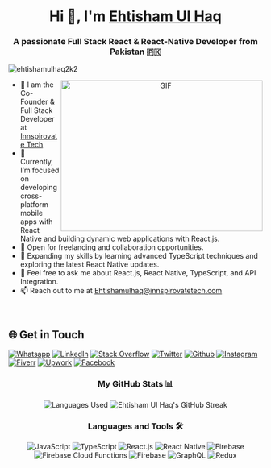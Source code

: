 <h1 align="center">Hi 👋, I'm <a href="https://github.com/Ehtishamulhaq2k2" target="blank">Ehtisham Ul Haq</a></h1>
<h3 align="center">A passionate Full Stack React & React-Native Developer from Pakistan 🇵🇰</h3>

<p align="left"> <img src="https://komarev.com/ghpvc/?username=ehtishamulhaq2k2&label=Profile%20views&color=0e75b6&style=flat" alt="ehtishamulhaq2k2" /> </p>

<a target="_blank" align="center">
  <img align="right" top="500" height="300" width="400" alt="GIF" src="https://media.giphy.com/media/SWoSkN6DxTszqIKEqv/giphy.gif">
</a>

- 🔭 I am the Co-Founder & Full Stack Developer at <a href="https://innspirovatetech.com/" target="blank">Innspirovate Tech</a>
- 🌱 Currently, I’m focused on developing cross-platform mobile apps with React Native and building dynamic web applications with React.js.
- 🤝 Open for freelancing and collaboration opportunities.
- 🌱 Expanding my skills by learning advanced TypeScript techniques and exploring the latest React Native updates.
- 💬 Feel free to ask me about React.js, React Native, TypeScript, and API Integration.
- 📫 Reach out to me at [Ehtishamulhaq@innspirovatetech.com](mailto:ehtishamulhaq@innspirovatetech.com)

<br/>

## 🌐 Get in Touch
[![Whatsapp](https://img.shields.io/badge/WhatsApp-25D366?style=for-the-badge&logo=whatsapp&logoColor=white)](https://api.whatsapp.com/send?phone=923436701575&text=Hi!%Ehtisham!%20I%20came%20across%20your%20profile.%20Let%27s%20have%20a%20chat) 
[![LinkedIn](https://img.shields.io/badge/LinkedIn-0077B5?style=for-the-badge&logo=linkedin&logoColor=white)](https://www.linkedin.com/in/ehtisham-ul-haq2k2) 
[![Stack Overflow](https://img.shields.io/badge/Stack%20Overflow-F58025?style=for-the-badge&logo=stack-overflow&logoColor=white)](https://stackoverflow.com/users/20581018/ehtisham-ul-haq) 
[![Twitter](https://img.shields.io/badge/Twitter-1DA1F2?style=for-the-badge&logo=X&logoColor=white)](https://twitter.com/ehtisham_2k2)
[![Github](https://img.shields.io/badge/Github-181717?style=for-the-badge&logo=github&logoColor=white)](https://github.com/Ehtishamulhaq2k2) 
[![Instagram](https://img.shields.io/badge/Instagram-E4405F?style=for-the-badge&logo=instagram&logoColor=white)](https://www.instagram.com/not.shaami)
[![Fiverr](https://img.shields.io/badge/Fiverr-1DBF73?style=for-the-badge&logo=fiverr&logoColor=white)](https://www.fiverr.com/ehtisham2k2)
[![Upwork](https://img.shields.io/badge/Upwork-6FDA44?style=for-the-badge&logo=upwork&logoColor=white)](https://www.upwork.com/freelancers/~01a3b81b99650cc166)
[![Facebook](https://img.shields.io/badge/Facebook-1877F2?style=for-the-badge&logo=facebook&logoColor=white)](https://www.facebook.com/profile.php?id=61552000510064)

<h3 align="center">My GitHub Stats 📊</h3>
<p align="center">
  <img src="https://github-readme-stats.vercel.app/api/top-langs/?username=ehtishamulhaq2k2&layout=compact" alt="Languages Used" />
  <img src="https://github-readme-streak-stats.herokuapp.com/?user=Ehtishamulhaq2k2" alt="Ehtisham Ul Haq's GitHub Streak" />

</p>

<h3 align="center">Languages and Tools 🛠️</h3>
<p align="center">
  <img src="https://img.shields.io/badge/JavaScript-ES6+-yellow?style=for-the-badge&logo=javascript" alt="JavaScript" />
  <img src="https://img.shields.io/badge/TypeScript-Advanced-blue?style=for-the-badge&logo=typescript" alt="TypeScript" />
  <img src="https://img.shields.io/badge/React.js-React-blue?style=for-the-badge&logo=react" alt="React.js" />
  <img src="https://img.shields.io/badge/React_Native-React%20Native-blue?style=for-the-badge&logo=react" alt="React Native" />
  <img src="https://img.shields.io/badge/Firebase-Real%20Time%20Database-yellow?style=for-the-badge&logo=firebase" alt="Firebase" />
  <img src="https://img.shields.io/badge/Firebase-Cloud%20Functions-orange?style=for-the-badge&logo=firebase" alt="Firebase Cloud Functions" />  
  <img src="https://img.shields.io/badge/Firebase-Push%20Notifications-red?style=for-the-badge&logo=firebase" alt="Firebase" />  
  <img src="https://img.shields.io/badge/GraphQL-API%20Integration-blue?style=for-the-badge&logo=graphql" alt="GraphQL" />
  <img src="https://img.shields.io/badge/Redux-State%20Management-blue?style=for-the-badge&logo=redux" alt="Redux" />
</p>
